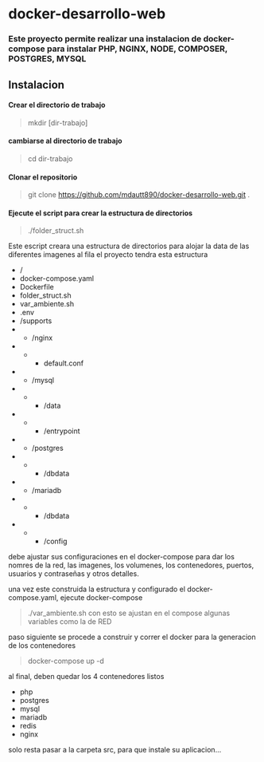 # docker-desarrollo-web

### Este proyecto permite realizar una instalacion de docker-compose para instalar PHP, NGINX, NODE, COMPOSER, POSTGRES, MYSQL


## Instalacion
#### Crear el directorio de trabajo
>mkdir [dir-trabajo]
#### cambiarse al directorio de trabajo
>cd dir-trabajo
#### Clonar el repositorio
>git clone https://github.com/mdautt890/docker-desarrollo-web.git .
#### Ejecute el script para crear la estructura de directorios
>./folder_struct.sh

Este escript creara una estructura de directorios para alojar la data de las diferentes imagenes
al fila el proyecto tendra esta estructura

- /
 - docker-compose.yaml
 - Dockerfile
 - folder_struct.sh
 - var_ambiente.sh
 - .env
 - /supports
 - - /nginx
 - - - default.conf
 - - /mysql
 - - - /data
 - - - /entrypoint
 - - /postgres
 - - - /dbdata
 - - /mariadb
 - - - /dbdata
 - - - /config

debe ajustar sus configuraciones en el docker-compose para dar los nomres de la red, las imagenes, los volumenes, los contenedores, puertos, usuarios y contraseñas y otros detalles.

una vez este construida la estructura y configurado el docker-compose.yaml, ejecute docker-compose
>./var_ambiente.sh
con esto se ajustan en el compose algunas variables como la de RED

paso siguiente se procede a construir y correr el docker para la generacion de los contenedores
>docker-compose up -d

al final, deben quedar los 4 contenedores listos
- php
- postgres
- mysql
- mariadb
- redis
- nginx

solo resta pasar a la carpeta src, para que instale su aplicacion...

